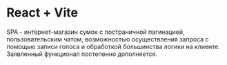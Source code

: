 # React + Vite

SPA - интернет-магазин сумок с постраничной пагинацией, пользовательским чатом, возможностью осуществления запроса с помощью записи голоса и обработкой большинства логики на клиенте.
Заявленный функционал постепенно дополняется.
